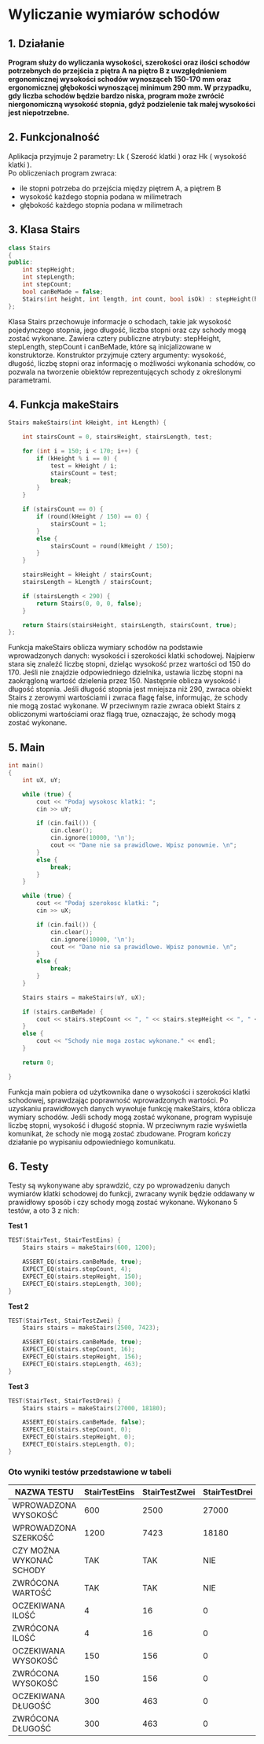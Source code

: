# Wyliczanie wymiarów schodów

## 1. Działanie
**Program służy do wyliczania wysokości, szerokości oraz ilości schodów potrzebnych do przejścia z piętra A na piętro B z uwzględnieniem ergonomicznej wysokości schodów wynosząceh 150-170 mm oraz ergonomicznej głębokości wynoszącej minimum 290 mm. W przypadku, gdy liczba schodów będzie bardzo niska, program może zwrócić niergonomiczną wysokość stopnia, gdyż podzielenie tak małej wysokości jest niepotrzebne.**

## 2. Funkcjonalność
Aplikacja przyjmuje 2 parametry: Lk ( Szerość klatki ) oraz Hk ( wysokość klatki ). \
Po obliczeniach program zwraca:
- ile stopni potrzeba do przejścia między piętrem A, a piętrem B
- wysokość każdego stopnia podana w milimetrach
- głębokość każdego stopnia podana w milimetrach

## 3. Klasa Stairs
```cpp
class Stairs
{
public:
    int stepHeight;
    int stepLength;
    int stepCount;
    bool canBeMade = false;
    Stairs(int height, int length, int count, bool isOk) : stepHeight(height), stepLength(length), stepCount(count), canBeMade(isOk) {}
};
```
Klasa Stairs przechowuje informacje o schodach, takie jak wysokość pojedynczego stopnia, jego długość, liczba stopni oraz czy schody mogą zostać wykonane. Zawiera cztery publiczne atrybuty: stepHeight, stepLength, stepCount i canBeMade, które są inicjalizowane w konstruktorze. Konstruktor przyjmuje cztery argumenty: wysokość, długość, liczbę stopni oraz informację o możliwości wykonania schodów, co pozwala na tworzenie obiektów reprezentujących schody z określonymi parametrami.

## 4. Funkcja makeStairs

```cpp
Stairs makeStairs(int kHeight, int kLength) {

    int stairsCount = 0, stairsHeight, stairsLength, test;

    for (int i = 150; i < 170; i++) {
        if (kHeight % i == 0) {
            test = kHeight / i;
            stairsCount = test;
            break;
        }
    }

    if (stairsCount == 0) {
        if (round(kHeight / 150) == 0) {
            stairsCount = 1;
        }
        else {
            stairsCount = round(kHeight / 150);
        }
    }

    stairsHeight = kHeight / stairsCount;
    stairsLength = kLength / stairsCount;

    if (stairsLength < 290) {
        return Stairs(0, 0, 0, false);
    }

    return Stairs(stairsHeight, stairsLength, stairsCount, true);
};
```
Funkcja makeStairs oblicza wymiary schodów na podstawie wprowadzonych danych: wysokości i szerokości klatki schodowej. Najpierw stara się znaleźć liczbę stopni, dzieląc wysokość przez wartości od 150 do 170. Jeśli nie znajdzie odpowiedniego dzielnika, ustawia liczbę stopni na zaokrągloną wartość dzielenia przez 150. Następnie oblicza wysokość i długość stopnia. Jeśli długość stopnia jest mniejsza niż 290, zwraca obiekt Stairs z zerowymi wartościami i zwraca flagę false, informując, że schody nie mogą zostać wykonane. W przeciwnym razie zwraca obiekt Stairs z obliczonymi wartościami oraz flagą true, oznaczając, że schody mogą zostać wykonane.

## 5. Main

```cpp
int main()
{
    int uX, uY;

    while (true) {
        cout << "Podaj wysokosc klatki: ";
        cin >> uY;

        if (cin.fail()) {
            cin.clear();
            cin.ignore(10000, '\n');
            cout << "Dane nie sa prawidlowe. Wpisz ponownie. \n";
        }
        else {
            break;
        }
    }

    while (true) {
        cout << "Podaj szerokosc klatki: ";
        cin >> uX;

        if (cin.fail()) {
            cin.clear();
            cin.ignore(10000, '\n');
            cout << "Dane nie sa prawidlowe. Wpisz ponownie. \n";
        }
        else {
            break;
        }
    }

    Stairs stairs = makeStairs(uY, uX);

    if (stairs.canBeMade) {
        cout << stairs.stepCount << ", " << stairs.stepHeight << ", " << stairs.stepLength << endl;
    }
    else {
        cout << "Schody nie moga zostac wykonane." << endl;
    }

    return 0;

}
```
Funkcja main pobiera od użytkownika dane o wysokości i szerokości klatki schodowej, sprawdzając poprawność wprowadzonych wartości. Po uzyskaniu prawidłowych danych wywołuje funkcję makeStairs, która oblicza wymiary schodów. Jeśli schody mogą zostać wykonane, program wypisuje liczbę stopni, wysokość i długość stopnia. W przeciwnym razie wyświetla komunikat, że schody nie mogą zostać zbudowane. Program kończy działanie po wypisaniu odpowiedniego komunikatu.

## 6. Testy

Testy są wykonywane aby sprawdzić, czy po wprowadzeniu danych wymiarów klatki schodowej do funkcji, zwracany wynik będzie oddawany w prawidłowy sposób i czy schody mogą zostać wykonane. Wykonano 5 testów, a oto 3 z nich:

**Test 1**
```cpp
TEST(StairTest, StairTestEins) {
    Stairs stairs = makeStairs(600, 1200);

    ASSERT_EQ(stairs.canBeMade, true);
    EXPECT_EQ(stairs.stepCount, 4);
    EXPECT_EQ(stairs.stepHeight, 150);
    EXPECT_EQ(stairs.stepLength, 300);
}
```

**Test 2**
```cpp
TEST(StairTest, StairTestZwei) {
    Stairs stairs = makeStairs(2500, 7423);

    ASSERT_EQ(stairs.canBeMade, true);
    EXPECT_EQ(stairs.stepCount, 16);
    EXPECT_EQ(stairs.stepHeight, 156);
    EXPECT_EQ(stairs.stepLength, 463);
}
```

**Test 3**
```cpp
TEST(StairTest, StairTestDrei) {
    Stairs stairs = makeStairs(27000, 18180);

    ASSERT_EQ(stairs.canBeMade, false);
    EXPECT_EQ(stairs.stepCount, 0);
    EXPECT_EQ(stairs.stepHeight, 0);
    EXPECT_EQ(stairs.stepLength, 0);
}
```
### Oto wyniki testów przedstawione w tabeli


| NAZWA TESTU              | StairTestEins | StairTestZwei | StairTestDrei |
|--------------------------|---------------|---------------|---------------|
| WPROWADZONA WYSOKOŚĆ     | 600           | 2500          | 27000         |
| WPROWADZONA SZERKOŚĆ     | 1200          | 7423          | 18180         |
| CZY MOŻNA WYKONAĆ SCHODY | TAK           | TAK           | NIE           |
| ZWRÓCONA WARTOŚĆ         | TAK           | TAK           | NIE           |
| OCZEKIWANA ILOŚĆ         | 4             | 16            | 0             |
| ZWRÓCONA ILOŚĆ           | 4             | 16            | 0             |
| OCZEKIWANA WYSOKOŚĆ      | 150           | 156           | 0             |
| ZWRÓCONA WYSOKOŚĆ        | 150           | 156           | 0             |
| OCZEKIWANA DŁUGOŚĆ       | 300           | 463           | 0             |
| ZWRÓCONA DŁUGOŚĆ         | 300           | 463           | 0             |
